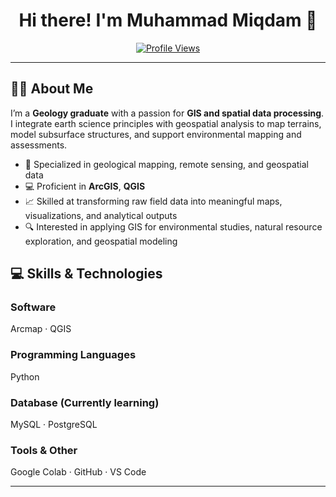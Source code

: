 <!-- Header & Visitor Counter -->
<h1 align="center">Hi there! I'm Muhammad Miqdam 👋</h1>
<p align="center">
  <a href="https://github.com/username">
    <img alt="Profile Views" src="https://komarev.com/ghpvc/?username=username&color=blue"/>
  </a>
</p>

---

## 👨‍💼 About Me
I’m a **Geology graduate** with a passion for **GIS and spatial data processing**. I integrate earth science principles with geospatial analysis to map terrains, model subsurface structures, and support environmental mapping and assessments.

- 🌱 Specialized in geological mapping, remote sensing, and geospatial data 
- 💻 Proficient in **ArcGIS**, **QGIS**
- 📈 Skilled at transforming raw field data into meaningful maps, visualizations, and analytical outputs
- 🔍 Interested in applying GIS for environmental studies, natural resource exploration, and geospatial modeling


## 💻 Skills & Technologies

### Software  
Arcmap · QGIS 

### Programming Languages  
Python 

### Database  (Currently learning)
MySQL · PostgreSQL 

### Tools & Other  
Google Colab · GitHub · VS Code 

---
